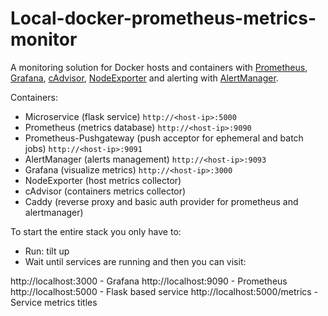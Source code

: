 Local-docker-prometheus-metrics-monitor
========

A monitoring solution for Docker hosts and containers with [Prometheus](https://prometheus.io/), [Grafana](http://grafana.org/), [cAdvisor](https://github.com/google/cadvisor),
[NodeExporter](https://github.com/prometheus/node_exporter) and alerting with [AlertManager](https://github.com/prometheus/alertmanager).

Containers:
* Microservice (flask service) `http://<host-ip>:5000`
* Prometheus (metrics database) `http://<host-ip>:9090`
* Prometheus-Pushgateway (push acceptor for ephemeral and batch jobs) `http://<host-ip>:9091`
* AlertManager (alerts management) `http://<host-ip>:9093`
* Grafana (visualize metrics) `http://<host-ip>:3000`
* NodeExporter (host metrics collector)
* cAdvisor (containers metrics collector)
* Caddy (reverse proxy and basic auth provider for prometheus and alertmanager)

To start the entire stack you only have to:
* Run: tilt up
* Wait until services are running and then you can visit:

http://localhost:3000 - Grafana
http://localhost:9090 - Prometheus
http://localhost:5000 - Flask based service
http://localhost:5000/metrics - Service metrics titles

